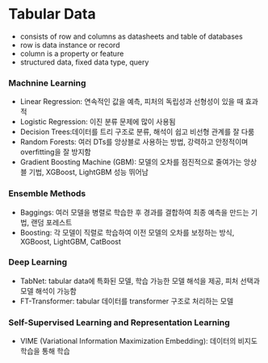 # Tabular Data

* consists of row and columns as datasheets and table of databases
* row is data instance or record
* column is a property or feature
* structured data, fixed data type, query

### Machnine Learning

* Linear Regression: 연속적인 값을 예측, 피처의 독립성과 선형성이 있을 때 효과적
* Logistic Regression: 이진 분류 문제에 많이 사용됨
* Decision Trees:데이터를 트리 구조로 분류, 해석이 쉽고 비선형 관계를 잘 다룸
* Random Forests: 여러 DTs를 앙상블로 사용하는 방법, 강력하고 안정적이며 overfitting을 잘 방지함
* Gradient Boosting Machine (GBM): 모델의 오차를 점진적으로 줄여가는 앙상블 기법, XGBoost, LightGBM 성능 뛰어남

### Ensemble Methods

* Baggings: 여러 모델을 병렬로 학습한 후 경과를 결합하여 최종 예측을 만드는 기법, 랜덤 포레스트
* Boosting: 각 모델이 직렬로 학습하여 이전 모델의 오차를 보정하는 방식, XGBoost, LightGBM, CatBoost

### Deep Learning

* TabNet: tabular data에 특화된 모델, 학습 가능한 모델 해석을 제공, 피처 선택과 모델 해석이 가능함
* FT-Transformer: tabular 데이터를 transformer 구조로 처리하는 모델

### Self-Supervised Learning and Representation Learning

* VIME (Variational Information Maximization Embedding): 데이터의 비지도 학습을 통해 학습 
